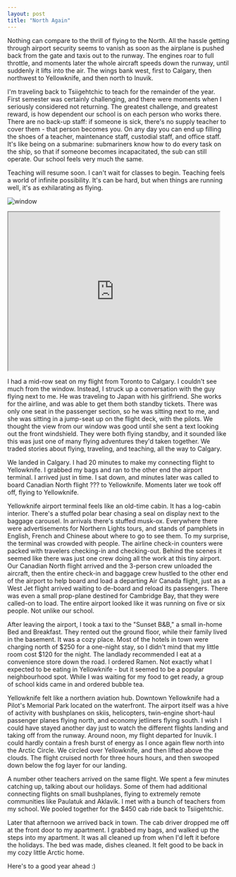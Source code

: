 ```yaml
---
layout: post
title: "North Again"
---
```


Nothing can compare to the thrill of flying to the North. All the hassle getting through airport security seems to vanish as soon as the airplane is pushed back from the gate and taxis out to the runway. The engines roar to full throttle, and moments later the whole aircraft speeds down the runway, until suddenly it lifts into the air. The wings bank west, first to Calgary, then northwest to Yellowknife, and then north to Inuvik. 

I'm traveling back to Tsiigehtchic to teach for the remainder of the year. First semester was certainly challenging, and there were moments when I seriously considered not returning. The greatest challenge, and greatest reward, is how dependent our school is on each person who works there. There are no back-up staff: if someone is sick, there's no supply teacher to cover them - that person becomes you. On any day you can end up filling the shoes of a teacher, maintenance staff, custodial staff, and office staff. It's like being on a submarine: submariners know how to do every task on the ship, so that if someone becomes incapacitated, the sub can still operate. Our school feels very much the same. 

Teaching will resume soon. I can't wait for classes to begin. Teaching feels a world of infinite possibility. It's can be hard, but when things are running well, it's as exhilarating as flying. 

![window](https://drive.google.com/file/d/1SueFKoP2oK3il6adMZ2lg1dPu5pWjLLD/preview)

<iframe src="https://drive.google.com/file/d/1SxDapJViSDBGC9spOKFUHEaK0tr6RLJ2/preview" width="480" height="360">

<iframe src="https://drive.google.com/file/d/1SueFKoP2oK3il6adMZ2lg1dPu5pWjLLD/preview" width="640" height="480" allow="autoplay"></iframe>

I had a mid-row seat on my flight from Toronto to Calgary. I couldn't see much from the window. Instead, I struck up a conversation with the guy flying next to me. He was traveling to Japan with his girlfriend. She works for the airline, and was able to get them both standby tickets. There was only one seat in the passenger section, so he was sitting next to me, and she was sitting in a jump-seat up on the flight deck, with the pilots. We thought the view from our window was good until she sent a text looking out the front windshield. They were both flying standby, and it sounded like this was just one of many flying adventures they'd taken together. We traded stories about flying, traveling, and teaching, all the way to Calgary.

We landed in Calgary. I had 20 minutes to make my connecting flight to Yellowknife. I grabbed my bags and ran to the other end the airport terminal. I arrived just in time. I sat down, and minutes later was called to board Canadian North flight ??? to Yellowknife. Moments later we took off off, flying to Yellowknife.

Yellowknife airport terminal feels like an old-time cabin. It has a log-cabin interior. There's a stuffed polar bear chasing a seal on display next to the baggage carousel. In arrivals there's stuffed musk-ox. Everywhere there were advertisements for Northern Lights tours, and stands of pamphlets in English, French and Chinese about where to go to see them. To my surprise, the terminal was crowded with people. The airline check-in counters were packed with travelers checking-in and checking-out. Behind the scenes it seemed like there was just one crew doing all the work at this tiny airport. Our Canadian North flight arrived and the 3-person crew unloaded the aircraft, then the entire check-in and baggage crew hustled to the other end of the airport to help board and load a departing Air Canada flight, just as a West Jet flight arrived waiting to de-board and reload its passengers. There was even a small prop-plane destined for Cambridge Bay, that they were called-on to load. The entire airport looked like it was running on five or six people. Not unlike our school. 

After leaving the airport, I took a taxi to the "Sunset B&B," a small in-home Bed and Breakfast. They rented out the ground floor, while their family lived in the basement. It was a cozy place. Most of the hotels in town were charging north of $250 for a one-night stay, so I didn't mind that my little room cost $120 for the night. The landlady recommended I eat at a convenience store down the road. l ordered Ramen. Not exactly what I expected to be eating in Yellowknife - but it seemed to be a popular neighbourhood spot. While I was waiting for my food to get ready, a group of school kids came in and ordered bubble tea. 

Yellowknife felt like a northern aviation hub. Downtown Yellowknife had a Pilot's Memorial Park located on the waterfront. The airport itself was a hive of activity with bushplanes on skiis, helicopters, twin-engine short-haul passenger planes flying north, and economy jetliners flying south. I wish I could have stayed another day just to watch the different flights landing and taking off from the runway. 
Around noon, my flight departed for Inuvik. I could hardly contain a fresh burst of energy as I once again flew north into the Arctic Circle. We circled over Yellowknife, and then lifted above the clouds. The flight cruised north for three hours hours, and then swooped down below the fog layer for our landing. 

A number other teachers arrived on the same flight. We spent a few minutes catching up, talking about our holidays. Some of them had additional connecting flights on small bushplanes, flying to extremely remote communities like Paulatuk and Aklavik. I met with a bunch of teachers from my school. We pooled together for the $450 cab ride back to Tsiigehtchic. 

Later that afternoon we arrived back in town. The cab driver dropped me off at the front door to my apartment. I grabbed my bags, and walked up the steps into my apartment. It was all cleaned up from when I'd left it before the holidays. The bed was made, dishes cleaned. It felt good to be back in my cozy little Arctic home. 

Here's to a good year ahead :)


